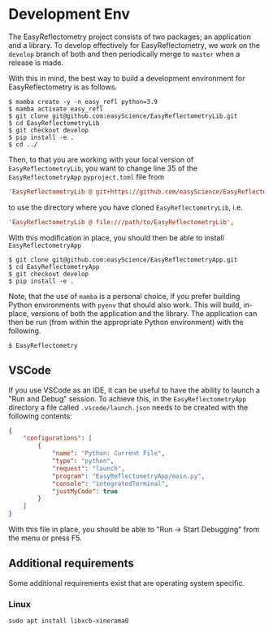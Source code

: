# Development Env

The EasyReflectometry project consists of two packages; an application and a library. 
To develop effectively for EasyReflectometry, we work on the `develop` branch of both and then periodically merge to `master` when a release is made. 

With this in mind, the best way to build a development environment for EasyReflectometry is as follows. 

```console
$ mamba create -y -n easy_refl python=3.9
$ mamba activate easy_refl
$ git clone git@github.com:easyScience/EasyReflectometryLib.git
$ cd EasyReflectometryLib
$ git checkout develop
$ pip install -e .
$ cd ../
```

Then, to that you are working with your local version of `EasyReflectometryLib`, you want to change line 35 of the `EasyReflectometryApp` `pyproject.toml` file from

```toml
'EasyReflectometryLib @ git+https://github.com/easyScience/EasyReflectometryLib.git@develop',
```

to use the directory where you have cloned `EasyReflectometryLib`, i.e.

```toml
'EasyReflectometryLib @ file:///path/to/EasyReflectometryLib',
```

With this modification in place, you should then be able to install `EasyReflectometryApp`

```console
$ git clone git@github.com:easyScience/EasyReflectometryApp.git
$ cd EasyReflectometryApp
$ git checkout develop
$ pip install -e .
```

Note, that the use of `mamba` is a personal choice, if you prefer building Python environments with `pyenv` that should also work. 
This will build, in-place, versions of both the application and the library. 
The application can then be run (from within the appropriate Python environment) with the following. 

```console
$ EasyReflectometry
```

## VSCode 

If you use VSCode as an IDE, it can be useful to have the ability to launch a "Run and Debug" session. 
To achieve this, in the `EasyReflectometryApp` directory a file called `.vscode/launch.json` needs to be created with the following contents: 

```json
{
    "configurations": [
        {
            "name": "Python: Current File",
            "type": "python",
            "request": "launch",
            "program": "EasyReflectometryApp/main.py",
            "console": "integratedTerminal",
            "justMyCode": true
        }
    ]
}
```

With this file in place, you should be able to "Run → Start Debugging" from the menu or press F5. 

## Additional requirements

Some additional requirements exist that are operating system specific. 

### Linux

```console
sudo apt install libxcb-xinerama0
```
